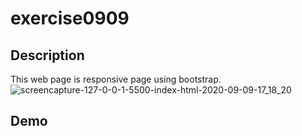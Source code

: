 # exercise0909

## Description
This web page is responsive page using bootstrap.
![screencapture-127-0-0-1-5500-index-html-2020-09-09-17_18_20](https://user-images.githubusercontent.com/64046048/92667358-9410e800-f2c0-11ea-8b4e-e40a2b1c5680.png)

## Demo
